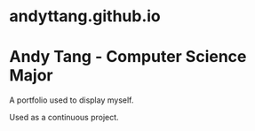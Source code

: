# andyttang.github.io
# Andy Tang - Computer Science Major

A portfolio used to display myself.

Used as a continuous project.
